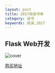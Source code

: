 ```yaml
---
layout: post
title: 2017阅读书单
category: 读书
keywords: 阅读,2017
---
```


## Flask Web开发

![cover](http://file.ituring.com.cn/ScreenShow/010030df10a871a63862)

[购买地址](http://www.ituring.com.cn/book/1449)
